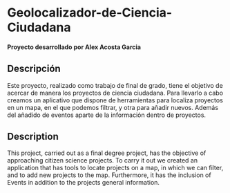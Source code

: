 # Geolocalizador-de-Ciencia-Ciudadana
#### Proyecto desarrollado por Alex Acosta Garcia

## Descripción
Este proyecto, realizado como trabajo de final de grado, tiene el objetivo de acercar de manera los proyectos de ciencia ciudadana. Para llevarlo a cabo creamos un aplicativo que dispone de herramientas para localiza proyectos en un mapa, en el que podemos filtrar, y otra para añadir nuevos. Además del añadido de eventos aparte de la información dentro de proyectos.

## Description
This project, carried out as a final degree project, has the objective of approaching citizen science projects. To carry it out we created an application that has tools to locate projects on a map, in which we can filter, and to add new projects to the map. Furthermore, it has the inclusion of Events in addition to the projects general information.
